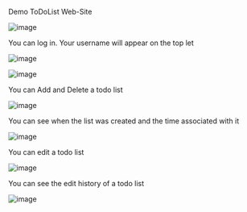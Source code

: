 Demo ToDoList Web-Site

![image](https://github.com/user-attachments/assets/16b14b82-c203-4cbf-b9d4-0266dbd5e3f5)

You can log in. Your username will appear on the top let

![image](https://github.com/user-attachments/assets/02dae93e-f9dd-46f6-b46c-80bb2d617952)

![image](https://github.com/user-attachments/assets/20a9d9d2-ca33-499f-8b42-7e722be6a52b)

You can Add and Delete a todo list

![image](https://github.com/user-attachments/assets/a9e6fa0e-725a-4292-9473-206d658938c5)

You can see when the list was created and the time associated with it

![image](https://github.com/user-attachments/assets/f91c75a4-1f94-4483-90f8-61ac64a126f6)

You can edit a todo list

![image](https://github.com/user-attachments/assets/18b52952-16a3-462f-abb1-2087d3cfdb0f)

You can see the edit history of a todo list

![image](https://github.com/user-attachments/assets/cb1e5c74-597a-4371-82e5-3da3f6ccef07)


